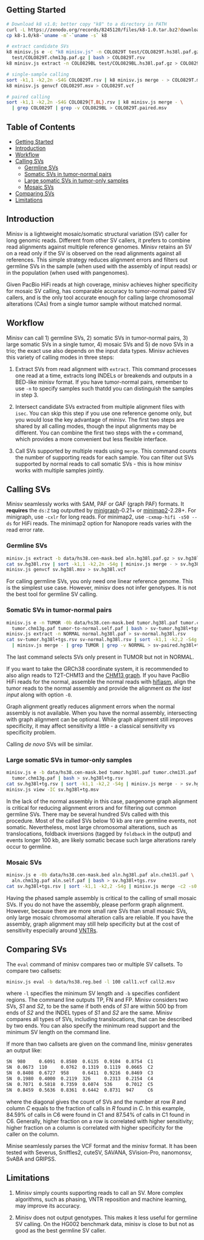 ## <a name="start"></a>Getting Started
```sh
# Download k8 v1.0; better copy "k8" to a directory in PATH
curl -L https://zenodo.org/records/8245120/files/k8-1.0.tar.bz2?download=1 | tar -jxf -
cp k8-1.0/k8-`uname -m`-`uname -s` k8

# extract candidate SVs
k8 minisv.js e -c "k8 minisv.js" -n COLO829T test/COLO829T.hs38l.paf.gz \
  test/COLO829T.chm13g.paf.gz | bash > COLO829T.rsv
k8 minisv.js extract -n COLO829BL test/COLO829BL.hs38l.paf.gz > COLO829BL.rsv

# single-sample calling
sort -k1,1 -k2,2n -S4G COLO829T.rsv | k8 minisv.js merge - > COLO829T.msv
k8 minisv.js genvcf COLO829T.msv > COLO829T.vcf

# paired calling
sort -k1,1 -k2,2n -S4G COLO829{T,BL}.rsv | k8 minisv.js merge - \
  | grep COLO829T | grep -v COLO829BL > COLO829T.paired.msv
```

## Table of Contents

- [Getting Started](#start)
- [Introduction](#intro)
- [Workflow](#design)
- [Calling SVs](#call-sv)
  - [Germline SVs](#call-germline)
  - [Somatic SVs in tumor-normal pairs](#call-pair)
  - [Large somatic SVs in tumor-only samples](#call-tonly)
  - [Mosaic SVs](#call-mosaic)
- [Comparing SVs](#compare)
- [Limitations](#limit)

## <a name="intro"></a>Introduction

Minisv is a lightweight mosaic/somatic structural variation (SV) caller for
long genomic reads. Different from other SV callers, it prefers to combine read
alignments against multiple reference genomes. Minisv retains an SV on a read
only if the SV is observed on the read alignments against all references. This
simple strategy reduces alignment errors and filters out germline SVs in the
sample (when used with the assembly of input reads) or in the population (when
used with pangenomes).

Given PacBio HiFi reads at high coverage, minisv
achieves higher specificity for mosaic SV calling, has comparable accuracy to
tumor-normal paired SV callers, and is the only tool accurate enough for
calling large chromosomal alterations (CAs) from a single tumor sample without
matched normal.

## <a name="design"></a>Workflow

Minisv can call 1) germline SVs, 2) somatic SVs in tumor-normal pairs, 3) large
somatic SVs in a single tumor, 4) mosaic SVs and 5) de novo SVs in a trio; the
exact use also depends on the input data types. Minisv achieves this variety of
calling modes in three steps:

1. Extract SVs from read alignment with `extract`. This command processes one
   read at a time, extracts long INDELs or breakends and outputs in a BED-like
   minisv format. If you have tumor-normal pairs, remember to use `-n` to
   specify samples such thatdd you can distinguish the samples in step 3.

2. Intersect candidate SVs extracted from multiple alignment files with `isec`.
   You can skip this step if you use one reference genome only, but you would
   lose the key advantage of minisv. The first two steps are shared by all
   calling modes, though the input alignments may be different. You can combine
   the first two steps with the `e` command, which provides a more convenient but
   less flexible interface.

3. Call SVs supported by multiple reads using `merge`. This command counts the
   number of supporting reads for each sample. You can filter out SVs supported
   by normal reads to call somatic SVs - this is how minisv works with multiple
   samples jointly.

## <a name="call-sv"></a>Calling SVs

Minisv seamlessly works with SAM, PAF or GAF (graph PAF) formats. It
**requires** the `ds:Z` tag outputted by [minigraph][mg]-0.21+ or
[minimap2][mm2]-2.28+. For minigraph, use `-cxlr` for long reads. For minimap2,
use `-cxmap-hifi -s50 --ds` for HiFi reads. The minimap2 option for Nanopore
reads varies with the read error rate.

### <a name="call-germline"></a>Germline SVs

```sh
minisv.js extract -b data/hs38.cen-mask.bed aln.hg38l.paf.gz > sv.hg38l.rsv
cat sv.hg38l.rsv | sort -k1,1 -k2,2n -S4g | minisv.js merge - > sv.hg38l.msv
minisv.js genvcf sv.hg38l.msv > sv.hg38l.vcf
```
For calling germline SVs, you only need one linear reference genome. This is the
simplest use case. However, minisv does not infer genotypes. It is not the best
tool for germline SV calling.

### <a name="call-pair"></a>Somatic SVs in tumor-normal pairs

```sh
minisv.js e -n TUMOR -0b data/hs38.cen-mask.bed tumor.hg38l.paf tumor.chm13l.paf \
  tumor.chm13g.paf tumor-to-normal.self.paf | bash > sv-tumor.hg38l+tgs.rsv
minisv.js extract -n NORMAL normal.hg38l.paf > sv-normal.hg38l.rsv
cat sv-tumor.hg38l+tgs.rsv sv-normal.hg38l.rsv | sort -k1,1 -k2,2 -S4g \
  | minisv.js merge - | grep TUMOR | grep -v NORMAL > sv-paired.hg38l+tgs.msv
```
The last command selects SVs only present in TUMOR but not in NORMAL.

If you want to take the GRCh38 coordinate system, it is recommended to also
align reads to T2T-CHM13 and the [CHM13 graph][mg-zenodo]. If you have PacBio
HiFi reads for the normal, assemble the normal reads with [hifiasm][hifiasm],
align the tumor reads to the normal assembly and provide the alignment *as the
last input* along with option `-0`.

Graph alignment greatly reduces alignment errors when the normal assembly is
not available. When you have the normal assembly, intersecting with graph
alignment can be optional. While graph alignment still improves specificity, it
may affect sensitivity a little - a classical sensitivity vs specificity
problem.

Calling *de novo* SVs will be similar.

### <a name="call-tonly"></a>Large somatic SVs in tumor-only samples

```sh
minisv.js e -b data/hs38.cen-mask.bed tumor.hg38l.paf tumor.chm13l.paf \
  tumor.chm13g.paf | bash > sv.hg38l+tg.rsv
cat sv.hg38l+tg.rsv | sort -k1,1 -k2,2 -S4g | minisv.js merge - > sv.hg38l+tg.msv
minisv.js view -IC sv.hg38l+tg.msv
```
In the lack of the normal assembly in this case, pangenome graph alignment is
critical for reducing alignment errors and for filtering out common germline
SVs. There may be several hundred SVs called with this procedure. Most of the
called SVs below 10 kb are rare germline events, not somatic. Nevertheless,
most large chromosomal alterations, such as translocations, foldback
inversions (tagged by `foldback` in the output) and events longer 100 kb, are
likely somatic becase such large alterations rarely occur to germline.

### <a name="call-mosaic"></a>Mosaic SVs

```sh
minisv.js e -0b data/hs38.cen-mask.bed aln.hg38l.paf aln.chm13l.paf \
  aln.chm13g.paf aln.self.paf | bash > sv.hg38l+tgs.rsv
cat sv.hg38l+tgs.rsv | sort -k1,1 -k2,2 -S4g | minisv.js merge -c2 -s0 - > sv.hg38l+tgs.msv
```
Having the phased sample assembly is critical to the calling of small mosaic
SVs. If you do not have the assembly, please perform graph alignment. However,
because there are more small rare SVs than small mosaic SVs, only large mosaic
chromosomal alteration calls are reliable. If you have the assembly, graph
alignment may still help specificity but at the cost of sensitivity especially
around [VNTRs][vntr-wiki].

## <a name="compare"></a>Comparing SVs

The `eval` command of minisv compares two or multiple SV callsets. To compare
two callsets:
```sh
minisv.js eval -b data/hs38.reg.bed -l 100 call1.vcf call2.msv
```
where `-l` specifies the minimum SV length and `-b` specifies confident regions.
The command line outputs TP, FN and FP. Minisv considers two SVs, *S1* and
*S2*, to be the same if both ends of *S1* are within 500 bp from ends of *S2*
and the INDEL types of *S1* and *S2* are the same. Minisv compares all types of
SVs, including translocations, that can be described by two ends. You can also
specify the minimum read support and the minimum SV length on the command line.

If more than two callsets are given on the command line, minisv generates an
output like:
```txt
SN  980     0.6091  0.8580  0.6135  0.9104  0.8754  C1
SN  0.0673  110     0.0762  0.1319  0.1119  0.0665  C2
SN  0.8408  0.6727  958     0.6411  0.9216  0.8469  C3
SN  0.1980  0.4000  0.2119  326     0.2313  0.2154  C4
SN  0.7071  0.5818  0.7359  0.6074  536     0.7012  C5
SN  0.8459  0.5636  0.8361  0.6442  0.8731  947     C6
```
where the diagonal gives the count of SVs and the number at row *R* and column
*C* equals to the fraction of calls in *R* found in *C*. In this example,
84.59% of calls in C6 were found in C1 and 87.54% of calls in C1 found in C6.
Generally, higher fraction on a row is correlated with higher sensitivity;
higher fraction on a column is correlated with higher specificity for the
caller on the column.

Minise seamlessly parses the VCF format and the minisv format. It has been
tested with Severus, Sniffles2, cuteSV, SAVANA, SVision-Pro, nanomonsv, SvABA
and GRIPSS.

## <a name="limit"></a>Limitations

1. Minisv simply counts supporting reads to call an SV. More complex
   algorithms, such as phasing, VNTR reposition and machine learning, may
   improve its accuracy.

2. Minisv does not output genotypes. This makes it less useful for germline SV
   calling. On the HG002 benchmark data, minisv is close to but not as good as
   the best germline SV caller.

[mg-zenodo]: https://zenodo.org/records/6286521
[vntr-wiki]: https://en.wikipedia.org/wiki/Variable_number_tandem_repeat
[mg]: https://github.com/lh3/minigraph
[mm2]: https://github.com/lh3/minimap2
[hifiasm]: https://github.com/chhylp123/hifiasm
